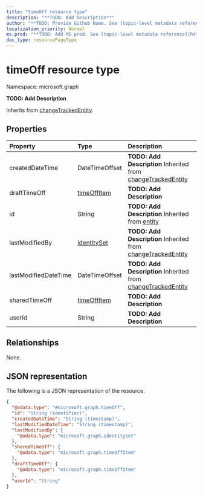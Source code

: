 ```yaml
---
title: "timeOff resource type"
description: "**TODO: Add Description**"
author: "**TODO: Provide Github Name. See [topic-level metadata reference](https://msgo.azurewebsites.net/add/document/guidelines/metadata.html#topic-level-metadata)**"
localization_priority: Normal
ms.prod: "**TODO: Add MS prod. See [topic-level metadata reference](https://msgo.azurewebsites.net/add/document/guidelines/metadata.html#topic-level-metadata)**"
doc_type: resourcePageType
---
```


# timeOff resource type


Namespace: microsoft.graph

**TODO: Add Description**


Inherits from [changeTrackedEntity](../resources/changetrackedentity.md).

## Properties
|Property|Type|Description|
|:---|:---|:---|
|createdDateTime|DateTimeOffset|**TODO: Add Description** Inherited from [changeTrackedEntity](../resources/changetrackedentity.md)|
|draftTimeOff|[timeOffItem](../resources/timeoffitem.md)|**TODO: Add Description**|
|id|String|**TODO: Add Description** Inherited from [entity](../resources/entity.md)|
|lastModifiedBy|[identitySet](../resources/identityset.md)|**TODO: Add Description** Inherited from [changeTrackedEntity](../resources/changetrackedentity.md)|
|lastModifiedDateTime|DateTimeOffset|**TODO: Add Description** Inherited from [changeTrackedEntity](../resources/changetrackedentity.md)|
|sharedTimeOff|[timeOffItem](../resources/timeoffitem.md)|**TODO: Add Description**|
|userId|String|**TODO: Add Description**|

## Relationships
None.

## JSON representation
The following is a JSON representation of the resource.
<!-- {
  "blockType": "resource",
  "keyProperty": "id",
  "@odata.type": "microsoft.graph.timeOff",
  "baseType": "microsoft.graph.changeTrackedEntity",
  "openType": false
}
-->
``` json
{
  "@odata.type": "#microsoft.graph.timeOff",
  "id": "String (identifier)",
  "createdDateTime": "String (timestamp)",
  "lastModifiedDateTime": "String (timestamp)",
  "lastModifiedBy": {
    "@odata.type": "microsoft.graph.identitySet"
  },
  "sharedTimeOff": {
    "@odata.type": "microsoft.graph.timeOffItem"
  },
  "draftTimeOff": {
    "@odata.type": "microsoft.graph.timeOffItem"
  },
  "userId": "String"
}
```

